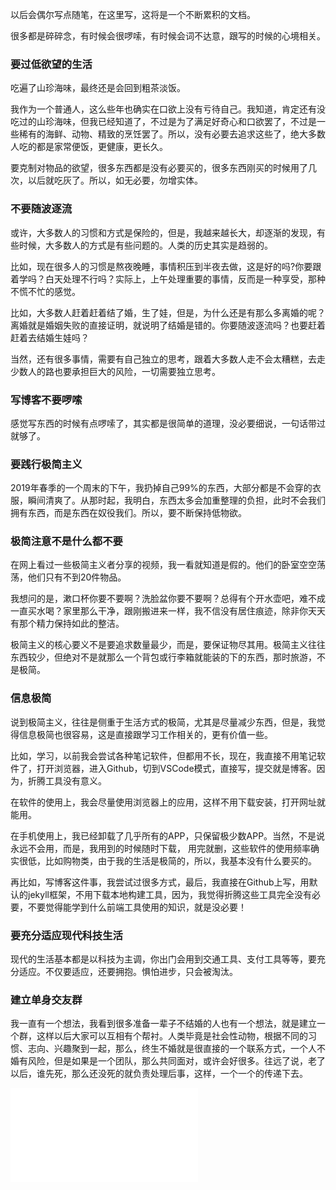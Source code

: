 
以后会偶尔写点随笔，在这里写，这将是一个不断累积的文档。

很多都是碎碎念，有时候会很啰嗦，有时候会词不达意，跟写的时候的心境相关。

###  要过低欲望的生活

吃遍了山珍海味，最终还是会回到粗茶淡饭。

我作为一个普通人，这么些年也确实在口欲上没有亏待自己。我知道，肯定还有没吃过的山珍海味，但我已经知道了，不过是为了满足好奇心和口欲罢了，不过是一些稀有的海鲜、动物、精致的烹饪罢了。所以，没有必要去追求这些了，绝大多数人吃的都是家常便饭，更健康，更长久。

要克制对物品的欲望，很多东西都是没有必要买的，很多东西刚买的时候用了几次，以后就吃灰了。所以，如无必要，勿增实体。

###  不要随波逐流

或许，大多数人的习惯和方式是保险的，但是，我越来越长大，却逐渐的发现，有些时候，大多数人的方式是有些问题的。人类的历史其实是趋弱的。

比如，现在很多人的习惯是熬夜晚睡，事情积压到半夜去做，这是好的吗?你要跟着学吗？白天处理不行吗？实际上，上午处理重要的事情，反而是一种享受，那种不慌不忙的感觉。

比如，大多数人赶着赶着结了婚，生了娃，但是，为什么还是有那么多离婚的呢？离婚就是婚姻失败的直接证明，就说明了结婚是错的。你要随波逐流吗？也要赶着赶着去结婚生娃吗？

当然，还有很多事情，需要有自己独立的思考，跟着大多数人走不会太糟糕，去走少数人的路也要承担巨大的风险，一切需要独立思考。

### 写博客不要啰嗦

感觉写东西的时候有点啰嗦了，其实都是很简单的道理，没必要细说，一句话带过就够了。

###  要践行极简主义

2019年春季的一个周末的下午，我扔掉自己99%的东西，大部分都是不会穿的衣服，瞬间清爽了。从那时起，我明白，东西太多会加重整理的负担，此时不会我们拥有东西，而是东西在奴役我们。所以，要不断保持低物欲。

###  极简注意不是什么都不要

在网上看过一些极简主义者分享的视频，我一看就知道是假的。他们的卧室空空荡荡，他们只有不到20件物品。

我想问的是，漱口杯你要不要啊？洗脸盆你要不要啊？总得有个开水壶吧，难不成一直买水喝？家里那么干净，跟刚搬进来一样，我不信没有居住痕迹，除非你天天有那个精力保持如此的整洁。

极简主义的核心要义不是要追求数量最少，而是，要保证物尽其用。极简主义往往东西较少，但绝对不是就那么一个背包或行李箱就能装的下的东西，那时旅游，不是极简。

###  信息极简

说到极简主义，往往是侧重于生活方式的极简，尤其是尽量减少东西，但是，我觉得信息极简也很容易，这是直接跟学习工作相关的，更有价值一些。

比如，学习，以前我会尝试各种笔记软件，但都用不长，现在，我直接不用笔记软件了，打开浏览器，进入Github，切到VSCode模式，直接写，提交就是博客。因为，折腾工具没有意义。

在软件的使用上，我会尽量使用浏览器上的应用，这样不用下载安装，打开网址就能用。

在手机使用上，我已经卸载了几乎所有的APP，只保留极少数APP。当然，不是说永远不会用，而是，我用到的时候随时下载， 用完就删，这些软件的使用频率确实很低，比如购物类，由于我的生活是极简的，所以，我基本没有什么要买的。

再比如，写博客这件事，我尝试过很多方式，最后，我直接在Github上写，用默认的jekyll框架，不用下载本地构建工具，因为，我觉得折腾这些工具完全没有必要，不要觉得能学到什么前端工具使用的知识，就是没必要！

###  要充分适应现代科技生活

现代的生活基本都是以科技为主调，你出门会用到交通工具、支付工具等等，要充分适应。不仅要适应，还要拥抱。惧怕进步，只会被淘汰。


###  建立单身交友群

我一直有一个想法，我看到很多准备一辈子不结婚的人也有一个想法，就是建立一个群，这样以后大家可以互相有个帮衬。人类毕竟是社会性动物，根据不同的习惯、志向、兴趣聚到一起，那么，终生不婚就是很直接的一个联系方式，一个人不婚有风险，但是如果是一个团队，那么共同面对，或许会好很多。往远了说，老了以后，谁先死，那么还没死的就负责处理后事，这样，一个一个的传递下去。

<iframe src="//player.bilibili.com/player.html?isOutside=true&aid=746637463&bvid=BV1DC4y1572K&cid=1286737384&p=1" scrolling="no" border="0" frameborder="no" framespacing="0" allowfullscreen="true"></iframe>

